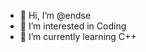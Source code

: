 - 👋 Hi, I’m @endse
- 👀 I’m interested in Coding
- 🌱 I’m currently learning C++

<!---
endse/endse is a ✨ special ✨ repository because its `README.md` (this file) appears on your GitHub profile.
You can click the Preview link to take a look at your changes.
--->
